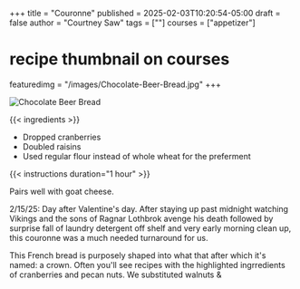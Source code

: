 +++
title = "Couronne"
published = 2025-02-03T10:20:54-05:00
draft = false
author = "Courtney Saw"
tags = [""]
courses = ["appetizer"]
# recipe thumbnail on courses
featuredimg = "/images/Chocolate-Beer-Bread.jpg"
+++

<!-- image used on the recipe schema -->
![Chocolate Beer Bread](/images/Chocolate-Beer-Bread.jpg)

{{< ingredients >}}

* Dropped cranberries
* Doubled raisins
* Used regular flour instead of whole wheat for the preferment


{{< instructions duration="1 hour" >}}

Pairs well with goat cheese.

2/15/25: Day after Valentine's day. After staying up past midnight watching Vikings and the sons of Ragnar Lothbrok avenge his death followed by surprise fall of laundry detergent off shelf and very early morning clean up, this couronne was a much needed turnaround for us.

This French bread is purposely shaped into what that after which it's named: a crown. Often you'll see recipes with the highlighted ingrredients of cranberries and pecan nuts. We substituted walnuts & 
